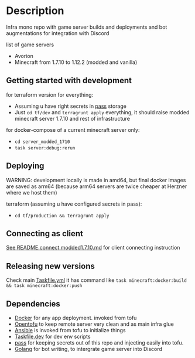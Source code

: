 # Description

Infra mono repo with game server builds and deployments and bot augmentations for integration with Discord

list of game servers

- Avorion
- Minecraft from 1.7.10 to 1.12.2 (modded and vanilla)

## Getting started with development

for terraform version for everything:

- Assuming u have right secrets in [pass](https://www.passwordstore.org/) storage
- Just `cd tf/dev` and `terragrunt apply` everything, it should raise modded minecraft server 1.7.10 and rest of infrastructure

for docker-compose of a current minecraft server only:

- `cd server_modded_1710`
- `task server:debug:rerun`

## Deploying

WARNING: development locally is made in amd64, but final docker images are saved as arm64 (because arm64 servers are twice cheaper at Herzner where we host them)

terraform (assuming u have configured secrets in pass):
- `cd tf/production && terragrunt apply`

## Connecting as client

[See README.connect.modded1.7.10.md](./README.connect.modded1.7.10.md) for client connecting instruction

## Releasing new versions

Check main [Taskfile.yml](./Taskfile.yml)
it has command like `task minecraft:docker:build && task minecraft:docker:push`

## Dependencies

- [Docker](https://docs.docker.com/engine/install/ubuntu/) for any app deployment. invoked from tofu
- [Opentofu](https://opentofu.org/) to keep remote server very clean and as main infra glue
- [Ansible](https://docs.ansible.com/ansible/latest/getting_started/index.html) is invoked from tofu to initlalize things
- [Taskfile.dev](https://taskfile.dev/) for dev env scripts
- [pass](https://www.passwordstore.org/) for keeping secrets out of this repo and injecting easily into tofu.
- [Golang](https://go.dev/) for bot writing, to intergrate game server into Discord
